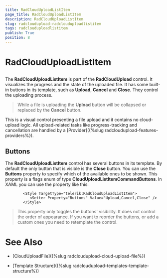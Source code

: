 ```yaml
---
title: RadCloudUploadListItem
page_title: RadCloudUploadListItem
description: RadCloudUploadListItem
slug: radcloudupload-radclouduploadlistitem
tags: radclouduploadlistitem
publish: True
position: 8
---
```


# RadCloudUploadListItem





## 

The __RadCloudUploadListItem__ is part of the __RadCloudUpload__ control. It visualizes the progress and the state of the uploaded file. It has some built-in buttons in its template, such as __Upload__, __Cancel__ and __Close__. They control the uploading process.
        

>While a file is uploading the __Upload__ button will be collapsed or replaced by the __Cancel__ button.

This is a visual control presenting a file upload and it contains no cloud-upload logic. All upload-related tasks like progress-tracking and cancellation are handled by a [Provider]({%slug radcloudupload-features-providers%}). 
        

## Buttons

The __RadCloudUploadListItem__ control has several buttons in its template. By default the only button that is visible is the __Close__ button. You can use the __Buttons__ property to specify which of the available ones to be shown. This property is a flags enum of type __CloudUploadListItemCommandButtons__. In XAML you can use the property like this:
        

	
            <Style TargetType="telerik:RadCloudUploadListItem">
               <Setter Property="Buttons" Value="Upload,Cancel,Close" />
            </Style>



>This property only toggles the buttons' visibility. It does not control the order of appearance. If you want to reorder the buttons, or add a custom ones you need to retemplate the control.

# See Also

 * [CloudUploadFile]({%slug radcloudupload-cloud-upload-file%})

 * [Template Structure]({%slug radcloudupload-templates-template-structure%})
